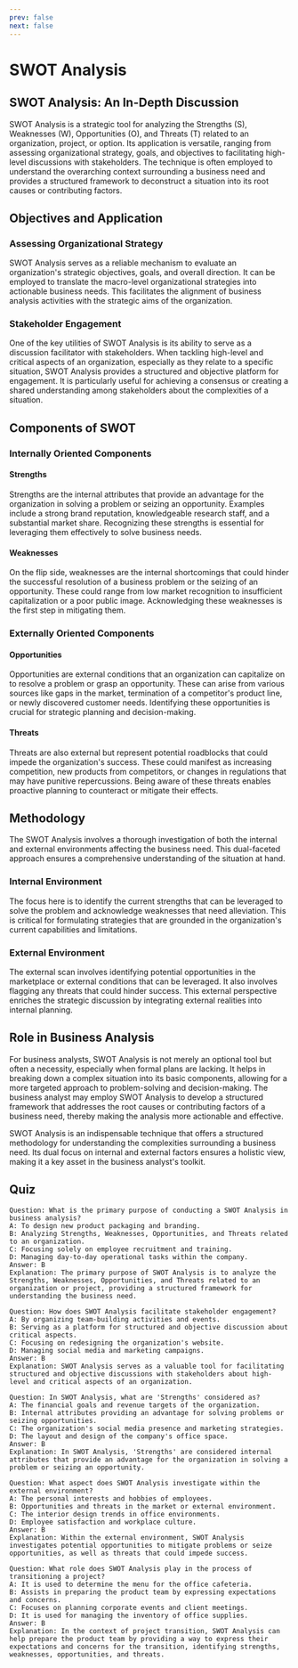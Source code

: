 ```yaml
---
prev: false
next: false
---
```


# SWOT Analysis

## SWOT Analysis: An In-Depth Discussion

SWOT Analysis is a strategic tool for analyzing the Strengths (S), Weaknesses (W), Opportunities (O), and Threats (T) related to an organization, project, or option. Its application is versatile, ranging from assessing organizational strategy, goals, and objectives to facilitating high-level discussions with stakeholders. The technique is often employed to understand the overarching context surrounding a business need and provides a structured framework to deconstruct a situation into its root causes or contributing factors.

## Objectives and Application

### Assessing Organizational Strategy

SWOT Analysis serves as a reliable mechanism to evaluate an organization's strategic objectives, goals, and overall direction. It can be employed to translate the macro-level organizational strategies into actionable business needs. This facilitates the alignment of business analysis activities with the strategic aims of the organization.

### Stakeholder Engagement

One of the key utilities of SWOT Analysis is its ability to serve as a discussion facilitator with stakeholders. When tackling high-level and critical aspects of an organization, especially as they relate to a specific situation, SWOT Analysis provides a structured and objective platform for engagement. It is particularly useful for achieving a consensus or creating a shared understanding among stakeholders about the complexities of a situation.

## Components of SWOT

### Internally Oriented Components

#### Strengths

Strengths are the internal attributes that provide an advantage for the organization in solving a problem or seizing an opportunity. Examples include a strong brand reputation, knowledgeable research staff, and a substantial market share. Recognizing these strengths is essential for leveraging them effectively to solve business needs.

#### Weaknesses

On the flip side, weaknesses are the internal shortcomings that could hinder the successful resolution of a business problem or the seizing of an opportunity. These could range from low market recognition to insufficient capitalization or a poor public image. Acknowledging these weaknesses is the first step in mitigating them.

### Externally Oriented Components

#### Opportunities

Opportunities are external conditions that an organization can capitalize on to resolve a problem or grasp an opportunity. These can arise from various sources like gaps in the market, termination of a competitor's product line, or newly discovered customer needs. Identifying these opportunities is crucial for strategic planning and decision-making.

#### Threats

Threats are also external but represent potential roadblocks that could impede the organization's success. These could manifest as increasing competition, new products from competitors, or changes in regulations that may have punitive repercussions. Being aware of these threats enables proactive planning to counteract or mitigate their effects.

## Methodology

The SWOT Analysis involves a thorough investigation of both the internal and external environments affecting the business need. This dual-faceted approach ensures a comprehensive understanding of the situation at hand.

### Internal Environment

The focus here is to identify the current strengths that can be leveraged to solve the problem and acknowledge weaknesses that need alleviation. This is critical for formulating strategies that are grounded in the organization's current capabilities and limitations.

### External Environment

The external scan involves identifying potential opportunities in the marketplace or external conditions that can be leveraged. It also involves flagging any threats that could hinder success. This external perspective enriches the strategic discussion by integrating external realities into internal planning.

## Role in Business Analysis

For business analysts, SWOT Analysis is not merely an optional tool but often a necessity, especially when formal plans are lacking. It helps in breaking down a complex situation into its basic components, allowing for a more targeted approach to problem-solving and decision-making. The business analyst may employ SWOT Analysis to develop a structured framework that addresses the root causes or contributing factors of a business need, thereby making the analysis more actionable and effective.

SWOT Analysis is an indispensable technique that offers a structured methodology for understanding the complexities surrounding a business need. Its dual focus on internal and external factors ensures a holistic view, making it a key asset in the business analyst's toolkit.

## Quiz

```quiz
Question: What is the primary purpose of conducting a SWOT Analysis in business analysis?
A: To design new product packaging and branding.
B: Analyzing Strengths, Weaknesses, Opportunities, and Threats related to an organization.
C: Focusing solely on employee recruitment and training.
D: Managing day-to-day operational tasks within the company.
Answer: B
Explanation: The primary purpose of SWOT Analysis is to analyze the Strengths, Weaknesses, Opportunities, and Threats related to an organization or project, providing a structured framework for understanding the business need.

Question: How does SWOT Analysis facilitate stakeholder engagement?
A: By organizing team-building activities and events.
B: Serving as a platform for structured and objective discussion about critical aspects.
C: Focusing on redesigning the organization's website.
D: Managing social media and marketing campaigns.
Answer: B
Explanation: SWOT Analysis serves as a valuable tool for facilitating structured and objective discussions with stakeholders about high-level and critical aspects of an organization.

Question: In SWOT Analysis, what are 'Strengths' considered as?
A: The financial goals and revenue targets of the organization.
B: Internal attributes providing an advantage for solving problems or seizing opportunities.
C: The organization's social media presence and marketing strategies.
D: The layout and design of the company's office space.
Answer: B
Explanation: In SWOT Analysis, 'Strengths' are considered internal attributes that provide an advantage for the organization in solving a problem or seizing an opportunity.

Question: What aspect does SWOT Analysis investigate within the external environment?
A: The personal interests and hobbies of employees.
B: Opportunities and threats in the market or external environment.
C: The interior design trends in office environments.
D: Employee satisfaction and workplace culture.
Answer: B
Explanation: Within the external environment, SWOT Analysis investigates potential opportunities to mitigate problems or seize opportunities, as well as threats that could impede success.

Question: What role does SWOT Analysis play in the process of transitioning a project?
A: It is used to determine the menu for the office cafeteria.
B: Assists in preparing the product team by expressing expectations and concerns.
C: Focuses on planning corporate events and client meetings.
D: It is used for managing the inventory of office supplies.
Answer: B
Explanation: In the context of project transition, SWOT Analysis can help prepare the product team by providing a way to express their expectations and concerns for the transition, identifying strengths, weaknesses, opportunities, and threats.

```
